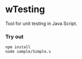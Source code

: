 # wTesting

Tool for unit testing in Java Script.

### Try out

```
npm install
node sample/Simple.s
```













